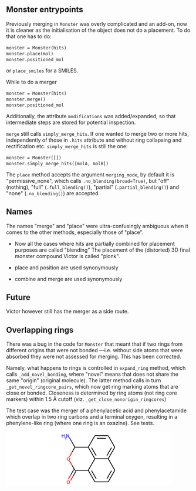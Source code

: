 ## Monster entrypoints

Previously merging in `Monster` was overly complicated and an add-on, now it is cleaner as the initialisation of 
the object does not do a placement. To do that one has to do:

    monster = Monster(hits)
    monster.place(mol)
    monster.positioned_mol
    
or `place_smiles` for a SMILES.
    
While to do a merger

    monster = Monster(hits)
    monster.merge()
    monster.positioned_mol
    
Additionally, the attribute `modifications` was added/expanded, so that intermediate steps are stored
for potential inspection.

`merge` still calls `simply_merge_hits`.
If one wanted to merge two or more hits, independently of those in `.hits` attribute and without ring collapsing 
and rectification etc.
`simply_merge_hits` is still the one:

    monster = Monster([])
    monster.simply_merge_hits([molA, molB])

The `place` method accepts the argument `merging_mode`, by default it is "permissive_none",
which calls `.no_blending(broad=True)`,
but "off" (nothing), 
"full" (`.full_blending()`), 
"partial" (`.partial_blending()`)
and "none" (`.no_blending()`)
are accepted.

## Names
The names "merge" and "place" were ultra-confusingly ambiguous when it comes to the other methods, especially those of "place".

* Now all the cases where hits are partially combined for placement purposes are called "blending"
The placement of the (distorted) 3D final monster compound Victor is called "plonk".

* place and position are used synonymously
* combine and merge are used synonymously


## Future
Victor however still has the merger as a side route.

## Overlapping rings

There was a bug in the code for `Monster` that meant that if two rings from different origins that were not bonded
—i.e. without side atoms that were absorbed they were not assessed for merging. This has been corrected.

Namely, what happens to rings is controlled in `expand_ring` method, which calls `_add_novel_bonding`, where "novel"
means that does not share the same "origin" (original molecule). 
The latter method calls in turn `_get_novel_ringcore_pairs`, which now get ring marking atoms that are close or bonded.
Closeness is determined by ring atoms (not ring core markers) within 1.5 Å cutoff (viz. `_get_close_nonorigin_ringcores`)

The test case was the merger of a phenylacetic acid and phenylacetamide which overlap in two ring carbons and a terminal oxygen, resulting
in a phenylene-like ring (where one ring is an oxazine). See tests.

![phenylene](../images/phenylene.png)


    